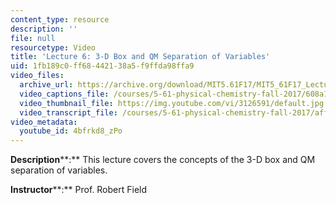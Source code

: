 ```yaml
---
content_type: resource
description: ''
file: null
resourcetype: Video
title: 'Lecture 6: 3-D Box and QM Separation of Variables'
uid: 1fb189c0-ff68-4421-38a5-f9ffda98ffa9
video_files:
  archive_url: https://archive.org/download/MIT5.61F17/MIT5_61F17_Lecture_06_300k.mp4
  video_captions_file: /courses/5-61-physical-chemistry-fall-2017/608a126f53355ce492da75b90b1b2e45_4bfrkd8_zPo.vtt
  video_thumbnail_file: https://img.youtube.com/vi/3126591/default.jpg
  video_transcript_file: /courses/5-61-physical-chemistry-fall-2017/aff6a57b8f67f15498ee0e4afdf7f477_4bfrkd8_zPo.pdf
video_metadata:
  youtube_id: 4bfrkd8_zPo
---
```


**Description****:** This lecture covers the concepts of the 3-D box and QM separation of variables.

**Instructor****:** Prof. Robert Field